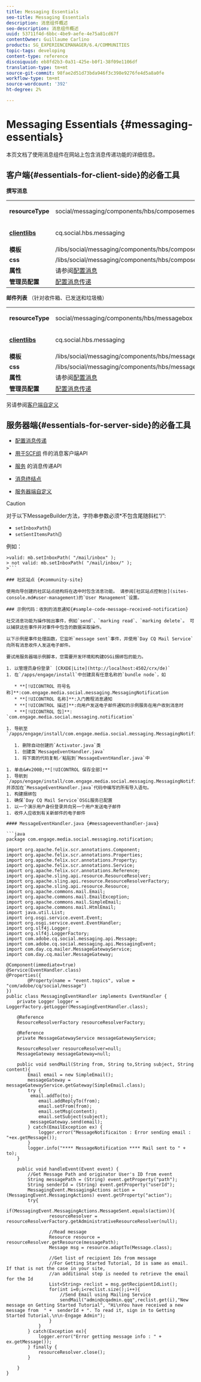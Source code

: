 ```yaml
---
title: Messaging Essentials
seo-title: Messaging Essentials
description: 消息组件概述
seo-description: 消息组件概述
uuid: 53711f4d-6bbc-4be9-aefe-4e75a81cd67f
contentOwner: Guillaume Carlino
products: SG_EXPERIENCEMANAGER/6.4/COMMUNITIES
topic-tags: developing
content-type: reference
discoiquuid: eb8fd2b3-0a31-425e-b0f1-38f09e1106df
translation-type: tm+mt
source-git-commit: 98fae2d51d73bda946f3c398e9276fe4d5a8a0fe
workflow-type: tm+mt
source-wordcount: '392'
ht-degree: 2%

---
```



# Messaging Essentials {#messaging-essentials}

本页文档了使用消息组件在网站上包含消息传递功能的详细信息。

## 客户端{#essentials-for-client-side}的必备工具

**撰写消息**

<table> 
 <tbody> 
  <tr> 
   <td> <strong>resourceType</strong></td> 
   <td><p>social/messaging/components/hbs/composemessage</p> </td> 
  </tr> 
  <tr> 
   <td> <a href="client-customize.md#clientlibs-for-scf"><strong>clientlibs</strong></a></td> 
   <td><p>cq.social.hbs.messaging</p> </td> 
  </tr> 
  <tr> 
   <td> <strong>模板</strong></td> 
   <td>/libs/social/messaging/components/hbs/composemessage/composemessage.hbs</td> 
  </tr> 
  <tr> 
   <td><strong>css</strong></td> 
   <td>/libs/social/messaging/components/hbs/composemessage/clientlibs/composemessage.css</td> 
  </tr> 
  <tr> 
   <td><strong>属性</strong></td> 
   <td>请参阅<a href="configure-messaging.md">配置消息</a></td> 
  </tr> 
  <tr> 
   <td><strong>管理员配置</strong></td> 
   <td><a href="messaging.md">配置消息传递</a></td> 
  </tr> 
 </tbody> 
</table>

**邮件列表** （针对收件箱、已发送和垃圾桶）

<table> 
 <tbody> 
  <tr> 
   <td> <strong>resourceType</strong></td> 
   <td><p>social/messaging/components/hbs/messagebox</p> </td> 
  </tr> 
  <tr> 
   <td> <a href="client-customize.md#clientlibs-for-scf"><strong>clientlibs</strong></a></td> 
   <td><p>cq.social.hbs.messaging</p> </td> 
  </tr> 
  <tr> 
   <td> <strong>模板</strong></td> 
   <td>/libs/social/messaging/components/hbs/messagebox/messagebox.hbs</td> 
  </tr> 
  <tr> 
   <td><strong>css</strong></td> 
   <td>/libs/social/messaging/components/hbs/messagebox/clientlibs/messagebox.css</td> 
  </tr> 
  <tr> 
   <td><strong>属性</strong></td> 
   <td>请参阅<a href="configure-messaging.md">配置消息</a></td> 
  </tr> 
  <tr> 
   <td><strong>管理员配置</strong></td> 
   <td><a href="messaging.md">配置消息传递</a></td> 
  </tr> 
 </tbody> 
</table>

另请参阅[客户端自定义](client-customize.md)

## 服务器端{#essentials-for-server-side}的必备工具

* [配置消息传递](configure-messaging.md)

* [用于SCF组](https://helpx.adobe.com/experience-manager/6-4/sites/developing/using/reference-materials/javadoc/com/adobe/cq/social/messaging/client/api/package-summary.html) 件的消息客户端API

* [服务](https://helpx.adobe.com/experience-manager/6-4/sites/developing/using/reference-materials/javadoc/com/adobe/cq/social/messaging/api/package-summary.html) 的消息传递API

* [消息终结点](https://helpx.adobe.com/experience-manager/6-4/sites/developing/using/reference-materials/javadoc/com/adobe/cq/social/messaging/client/endpoints/package-summary.html)

* [服务器端自定义](server-customize.md)

>[!CAUTION]
>
>对于以下MessageBuilder方法，字符串参数必须*不包含尾随斜杠“/”:
>
>* `setInboxPath`()
>* `setSentItemsPath`()

>
>
例如：
>
>
```
>valid: mb.setInboxPath( "/mail/inbox" );
> not valid: mb.setInboxPath( "/mail/inbox/" );
>```

### 社区站点 {#community-site}

使用向导创建的社区站点结构将在选中时包含消息功能。 请参阅[社区站点控制台](sites-console.md#user-management)的`User Management`设置。

### 示例代码：收到的消息通知{#sample-code-message-received-notification}

社交消息功能为操作抛出事件，例如`send`、`marking read`、`marking delete`。 可以捕获这些事件并对事件中包含的数据采取操作。

以下示例是事件处理函数，它监听`message sent`事件，并使用`Day CQ Mail Service`向所有消息收件人发送电子邮件。

要试用服务器端示例脚本，您需要开发环境和构建OSGi捆绑包的能力。

1. 以管理员身份登录` [CRXDE|Lite](http://localhost:4502/crx/de)`
1. 在`/apps/engage/install`中创建具有任意名称的`bundle node`，如

   * **[!UICONTROL 符号名称]**:com.engage.media.social.messaging.MessagingNotification
   * **[!UICONTROL 名称]**:入门教程消息通知
   * **[!UICONTROL 描述]**:向用户发送电子邮件通知的示例服务在用户收到消息时
   * **[!UICONTROL 包]**:  `com.engage.media.social.messaging.notification`

1. 导航至 `/apps/engage/install/com.engage.media.social.messaging.MessagingNotification/src/main/java/com/engage/media/social/messaging/notification`

   1. 删除自动创建的`Activator.java`类
   1. 创建类`MessageEventHandler.java`
   1. 将下面的代码复制／粘贴到`MessageEventHandler.java`中

1. 单击&#x200B;**[!UICONTROL 保存全部]**
1. 导航到`/apps/engage/install/com.engage.media.social.messaging.MessagingNotification/com.engage.media.social.messaging.MessagingNotification.bnd`并添加在`MessageEventHandler.java`代码中编写的所有导入语句。
1. 构建捆绑包
1. 确保`Day CQ Mail Service`OSGi服务已配置
1. 以一个演示用户身份登录并向另一个用户发送电子邮件
1. 收件人应收到有关新邮件的电子邮件

#### MessageEventHandler.java {#messageeventhandler-java}

```java
package com.engage.media.social.messaging.notification;

import org.apache.felix.scr.annotations.Component;
import org.apache.felix.scr.annotations.Properties;
import org.apache.felix.scr.annotations.Property;
import org.apache.felix.scr.annotations.Service;
import org.apache.felix.scr.annotations.Reference;
import org.apache.sling.api.resource.ResourceResolver;
import org.apache.sling.api.resource.ResourceResolverFactory;
import org.apache.sling.api.resource.Resource;
import org.apache.commons.mail.Email;
import org.apache.commons.mail.EmailException;
import org.apache.commons.mail.SimpleEmail;
import org.apache.commons.mail.HtmlEmail;
import java.util.List;
import org.osgi.service.event.Event;
import org.osgi.service.event.EventHandler;
import org.slf4j.Logger;
import org.slf4j.LoggerFactory;
import com.adobe.cq.social.messaging.api.Message;
import com.adobe.cq.social.messaging.api.MessagingEvent;
import com.day.cq.mailer.MessageGatewayService;
import com.day.cq.mailer.MessageGateway;

@Component(immediate=true)
@Service(EventHandler.class)
@Properties({
        @Property(name = "event.topics", value = "com/adobe/cq/social/message")
})
public class MessagingEventHandler implements EventHandler {
    private Logger logger = LoggerFactory.getLogger(MessagingEventHandler.class);

    @Reference
    ResourceResolverFactory resourceResolverFactory;

    @Reference
    private MessageGatewayService messageGatewayService;

    ResourceResolver resourceResolver=null;
    MessageGateway messageGateway=null;

    public void sendMail(String from, String to,String subject, String content){
        Email email = new SimpleEmail();
        messageGateway = messageGatewayService.getGateway(SimpleEmail.class);
        try {
         email.addTo(to);
            email.addReplyTo(from);
            email.setFrom(from);
            email.setMsg(content);
            email.setSubject(subject);
         messageGateway.send(email);
        } catch(EmailException ex) {
            logger.error("MessageNotificaiton : Error sending email : "+ex.getMessage());
        }
        logger.info("**** MessageNotification **** Mail sent to " + to);
    }

    public void handleEvent(Event event) {
        //Get Message Path and originator User's ID from event
        String messagePath = (String) event.getProperty("path");
        String senderId = (String) event.getProperty("userId");
        MessagingEvent.MessagingActions action = (MessagingEvent.MessagingActions) event.getProperty("action");
        try{
            if(MessagingEvent.MessagingActions.MessageSent.equals(action)){
                resourceResolver = resourceResolverFactory.getAdministrativeResourceResolver(null);

                //Read message
                Resource resource = resourceResolver.getResource(messagePath);
                Message msg = resource.adaptTo(Message.class);

                //Get list of recipient Ids from message
                //For Getting Started Tutorial, Id is same as email. If that is not the case in your site, 
                //an additional step is needed to retrieve the email for the Id
                List<String> reclist = msg.getRecipientIdList();
                for(int i=0;i<reclist.size();i++){
                    //Send Email using Mailing Service
                    sendMail("admin@cqadmin.qqq",reclist.get(i),"New message on Getting Started Tutorial", "Hi\nYou have received a new message from  " +  senderId + ". To read it, sign in to Getting Started Tutorial.\n\n-Engage Admin");
                }
            }
        } catch(Exception ex){
            logger.error("Error getting message info : " + ex.getMessage());
        } finally {
            resourceResolver.close();
        }

    }
}
```

